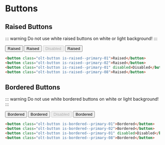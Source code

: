 # Buttons

## Raised Buttons

::: warning
Do not use white raised buttons on white or light background!
:::

<button class="olt-button is-raised--primary-01 olt-spacing--s-right">Raised</button>
<button class="olt-button is-raised--primary-02 olt-spacing--s-right">Raised</button>
<button class="olt-button is-raised--primary-01" disabled>Disabled</button>
<rectangle color-class="olt-color--as-background-primary-03 olt-spacing--s-top">
<button class="olt-button is-raised--primary-08">Raised</button>
</rectangle>

```html
<button class="olt-button is-raised--primary-01">Raised</button>
<button class="olt-button is-raised--primary-02">Raised</button>
<button class="olt-button is-raised--primary-01" disabled>Disabled</button>
<button class="olt-button is-raised--primary-08">Raised</button>
```

## Bordered Buttons

::: warning
Do not use white bordered buttons on white or light background!
:::

<button class="olt-button is-bordered--primary-01 olt-spacing--s-right">Bordered</button>
<button class="olt-button is-bordered--primary-02 olt-spacing--s-right">Bordered</button>
<button class="olt-button is-bordered--primary-01" disabled>Disabled</button>
<rectangle color-class="olt-color--as-background-primary-03 olt-spacing--s-top">
<button class="olt-button is-bordered--primary-08">Bordered</button>
</rectangle>

```html
<button class="olt-button is-bordered--primary-01">Bordered</button>
<button class="olt-button is-bordered--primary-02">Bordered</button>
<button class="olt-button is-bordered--primary-01" disabled>Disabled</button>
<button class="olt-button is-bordered--primary-08">Bordered</button>
```
